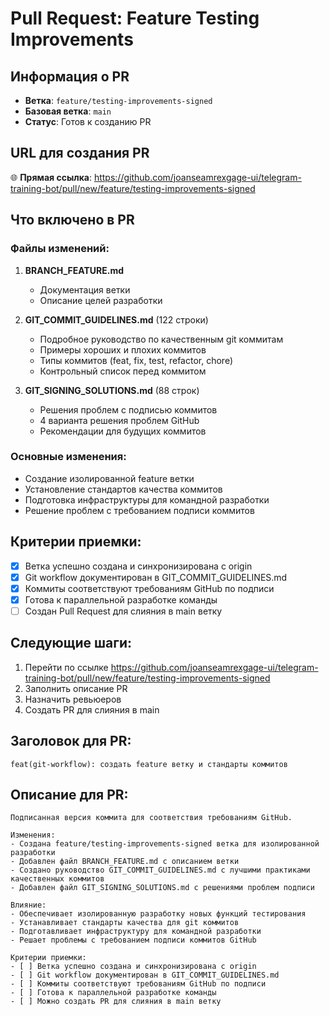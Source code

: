 # Pull Request: Feature Testing Improvements

## Информация о PR
- **Ветка**: `feature/testing-improvements-signed`
- **Базовая ветка**: `main`
- **Статус**: Готов к созданию PR

## URL для создания PR
🌐 **Прямая ссылка**: https://github.com/joanseamrexgage-ui/telegram-training-bot/pull/new/feature/testing-improvements-signed

## Что включено в PR

### Файлы изменений:
1. **BRANCH_FEATURE.md**
   - Документация ветки
   - Описание целей разработки

2. **GIT_COMMIT_GUIDELINES.md** (122 строки)
   - Подробное руководство по качественным git коммитам
   - Примеры хороших и плохих коммитов
   - Типы коммитов (feat, fix, test, refactor, chore)
   - Контрольный список перед коммитом

3. **GIT_SIGNING_SOLUTIONS.md** (88 строк)
   - Решения проблем с подписью коммитов
   - 4 варианта решения проблем GitHub
   - Рекомендации для будущих коммитов

### Основные изменения:
- Создание изолированной feature ветки
- Установление стандартов качества коммитов
- Подготовка инфраструктуры для командной разработки
- Решение проблем с требованием подписи коммитов

## Критерии приемки:
- [x] Ветка успешно создана и синхронизирована с origin
- [x] Git workflow документирован в GIT_COMMIT_GUIDELINES.md
- [x] Коммиты соответствуют требованиям GitHub по подписи
- [x] Готова к параллельной разработке команды
- [ ] Создан Pull Request для слияния в main ветку

## Следующие шаги:
1. Перейти по ссылке https://github.com/joanseamrexgage-ui/telegram-training-bot/pull/new/feature/testing-improvements-signed
2. Заполнить описание PR
3. Назначить ревьюеров
4. Создать PR для слияния в main

## Заголовок для PR:
```
feat(git-workflow): создать feature ветку и стандарты коммитов
```

## Описание для PR:
```
Подписанная версия коммита для соответствия требованиям GitHub.

Изменения:
- Создана feature/testing-improvements-signed ветка для изолированной разработки
- Добавлен файл BRANCH_FEATURE.md с описанием ветки
- Создано руководство GIT_COMMIT_GUIDELINES.md с лучшими практиками качественных коммитов
- Добавлен файл GIT_SIGNING_SOLUTIONS.md с решениями проблем подписи

Влияние:
- Обеспечивает изолированную разработку новых функций тестирования
- Устанавливает стандарты качества для git коммитов
- Подготавливает инфраструктуру для командной разработки
- Решает проблемы с требованием подписи коммитов GitHub

Критерии приемки:
- [ ] Ветка успешно создана и синхронизирована с origin
- [ ] Git workflow документирован в GIT_COMMIT_GUIDELINES.md
- [ ] Коммиты соответствуют требованиям GitHub по подписи
- [ ] Готова к параллельной разработке команды
- [ ] Можно создать PR для слияния в main ветку
```